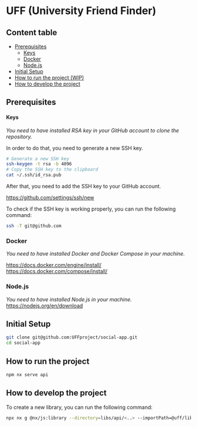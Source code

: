 # UFF (University Friend Finder)
## Content table
  * [Prerequisites](#prerequisites)
    * [Keys](#keys)
    * [Docker](#docker)
    * [Node.js](#nodejs)
  * [Initial Setup](#initial-setup)
  * [How to run the project (WIP)](#how-to-run-the-project-wip) 
  * [How to develop the project](#how-to-develop-the-project)

## Prerequisites
#### Keys
_You need to have installed RSA key in your GitHub account to clone the repository._

In order to do that, you need to generate a new SSH key.
```bash
# Generate a new SSH key
ssh-keygen -t rsa -b 4096
# Copy the SSH key to the clipboard
cat ~/.ssh/id_rsa.pub
```

After that, you need to add the SSH key to your GitHub account.

https://github.com/settings/ssh/new

To check if the SSH key is working properly, you can run the following command:
```bash
ssh -T git@github.com
```

### Docker
_You need to have installed Docker and Docker Compose in your machine._

https://docs.docker.com/engine/install/
https://docs.docker.com/compose/install/

### Node.js
_You need to have installed Node.js in your machine._
https://nodejs.org/en/download

## Initial Setup
```bash
git clone git@github.com:UFFproject/social-app.git
cd social-app
```
## How to run the project
<!-- ```bash
docker-compose up -d
docker exec -it uff-app npm run nx -- serve api
``` -->
```bash
npm nx serve api
```
## How to develop the project
To create a new library, you can run the following command:
```bash
npx nx g @nx/js:library --directory=libs/api/<..> --importPath=@uff/library-name --name=library-name
```